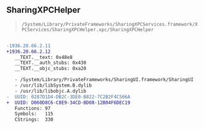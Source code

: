 ## SharingXPCHelper

> `/System/Library/PrivateFrameworks/SharingXPCServices.framework/XPCServices/SharingXPCHelper.xpc/SharingXPCHelper`

```diff

-1936.20.66.2.11
+1936.20.66.2.12
   __TEXT.__text: 0x48e8
   __TEXT.__auth_stubs: 0x430
   __TEXT.__objc_stubs: 0xa20

   - /System/Library/PrivateFrameworks/SharingUI.framework/SharingUI
   - /usr/lib/libSystem.B.dylib
   - /usr/lib/libobjc.A.dylib
-  UUID: 0287D1D4-DB2C-3DE0-B822-7C2B2F4C566A
+  UUID: D060D8C6-C8E9-34CD-BD08-12B04F6DEC19
   Functions: 97
   Symbols:   115
   CStrings:  330

```

